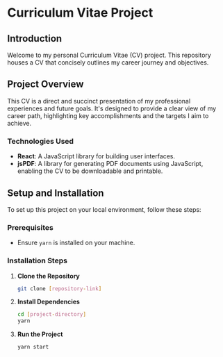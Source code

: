 # Curriculum Vitae Project

## Introduction

Welcome to my personal Curriculum Vitae (CV) project. This repository houses a CV that concisely outlines my career journey and objectives.

## Project Overview

This CV is a direct and succinct presentation of my professional experiences and future goals. It's designed to provide a clear view of my career path, highlighting key accomplishments and the targets I aim to achieve.

### Technologies Used

- **React**: A JavaScript library for building user interfaces.
- **jsPDF**: A library for generating PDF documents using JavaScript, enabling the CV to be downloadable and printable.

## Setup and Installation

To set up this project on your local environment, follow these steps:

### Prerequisites

- Ensure `yarn` is installed on your machine.

### Installation Steps

1. **Clone the Repository**
   ```bash
   git clone [repository-link]

2. **Install Dependencies**
   ```bash 
   cd [project-directory]
   yarn

3. **Run the Project**  
   ```bash 
   yarn start